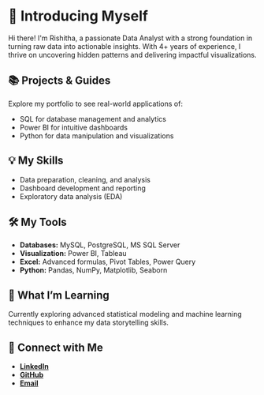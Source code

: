 # 👋 Introducing Myself  
Hi there! I'm Rishitha, a passionate Data Analyst with a strong foundation in turning raw data into actionable insights. With 4+ years of experience, I thrive on uncovering hidden patterns and delivering impactful visualizations.  

## 📚 Projects & Guides  
Explore my portfolio to see real-world applications of:  
- SQL for database management and analytics  
- Power BI for intuitive dashboards  
- Python for data manipulation and visualizations  

## 💡 My Skills  
- Data preparation, cleaning, and analysis  
- Dashboard development and reporting  
- Exploratory data analysis (EDA)  

## 🛠️ My Tools  
- **Databases:** MySQL, PostgreSQL, MS SQL Server  
- **Visualization:** Power BI, Tableau  
- **Excel:** Advanced formulas, Pivot Tables, Power Query  
- **Python:** Pandas, NumPy, Matplotlib, Seaborn  

## 🌱 What I’m Learning  
Currently exploring advanced statistical modeling and machine learning techniques to enhance my data storytelling skills.  

## 🙌 Connect with Me  
- **[LinkedIn](https://linkedin.com/in/your-profile)**  
- **[GitHub](https://github.com/rishithagovini)**  
- **[Email](mailto:rishithagovini99@gmail.com)**  
